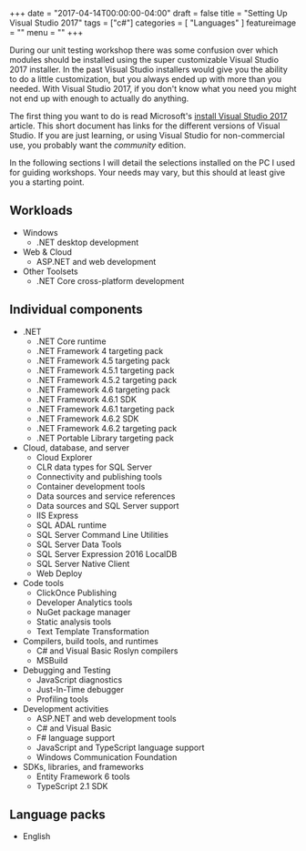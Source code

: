 +++
date = "2017-04-14T00:00:00-04:00"
draft = false
title = "Setting Up Visual Studio 2017"
tags = ["c#"]
categories = [ "Languages" ]
featureimage = ""
menu = ""
+++

During our unit testing workshop there was some confusion over which modules should be installed using the super customizable Visual Studio 2017 installer. In the past Visual Studio installers would give you the ability to do a little customization, but you always ended up with more than you needed. With Visual Studio 2017, if you don't know what you need you might not end up with enough to actually do anything.

<!--more-->

The first thing you want to do is read Microsoft's [install Visual Studio 2017](https://docs.microsoft.com/en-us/visualstudio/install/install-visual-studio) article. This short document has links for the different versions of Visual Studio. If you are just learning, or using Visual Studio for non-commercial use, you probably want the _community_ edition.

In the following sections I will detail the selections installed on the PC I used for guiding workshops. Your needs may vary, but this should at least give you a starting point.

## Workloads

* Windows
    * .NET desktop development
* Web & Cloud
    * ASP.NET and web development
* Other Toolsets
    * .NET Core cross-platform development

## Individual components

* .NET
    * .NET Core runtime
    * .NET Framework 4 targeting pack
    * .NET Framework 4.5 targeting pack
    * .NET Framework 4.5.1 targeting pack
    * .NET Framework 4.5.2 targeting pack
    * .NET Framework 4.6 targeting pack
    * .NET Framework 4.6.1 SDK
    * .NET Framework 4.6.1 targeting pack
    * .NET Framework 4.6.2 SDK
    * .NET Framework 4.6.2 targeting pack
    * .NET Portable Library targeting pack
* Cloud, database, and server
    * Cloud Explorer
    * CLR data types for SQL Server
    * Connectivity and publishing tools
    * Container development tools
    * Data sources and service references
    * Data sources and SQL Server support
    * IIS Express
    * SQL ADAL runtime
    * SQL Server Command Line Utilities
    * SQL Server Data Tools
    * SQL Server Expression 2016 LocalDB
    * SQL Server Native Client
    * Web Deploy
* Code tools
    * ClickOnce Publishing
    * Developer Analytics tools
    * NuGet package manager
    * Static analysis tools
    * Text Template Transformation
* Compilers, build tools, and runtimes
    * C# and Visual Basic Roslyn compilers
    * MSBuild
* Debugging and Testing
    * JavaScript diagnostics
    * Just-In-Time debugger
    * Profiling tools
* Development activities
    * ASP.NET and web development tools
    * C# and Visual Basic
    * F# language support
    * JavaScript and TypeScript language support
    * Windows Communication Foundation
* SDKs, libraries, and frameworks
    * Entity Framework 6 tools
    * TypeScript 2.1 SDK

## Language packs

* English

